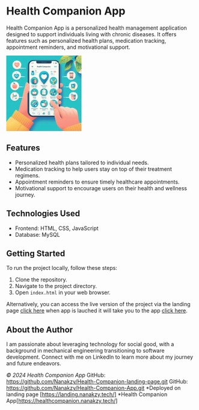 # Health Companion App

Health Companion App is a personalized health management application designed to support individuals living with chronic diseases. It offers features such as personalized health plans, medication tracking, appointment reminders, and motivational support.

![Health Companion App](https://github.com/Nanakzy/Health-Companion-App/blob/master/images/Health%20companion%20background3.jpg?raw=true)

## Features

- Personalized health plans tailored to individual needs.
- Medication tracking to help users stay on top of their treatment regimens.
- Appointment reminders to ensure timely healthcare appointments.
- Motivational support to encourage users on their health and wellness journey.

## Technologies Used

- Frontend: HTML, CSS, JavaScript
- Database: MySQL

## Getting Started

To run the project locally, follow these steps:

1. Clone the repository.
2. Navigate to the project directory.
3. Open `index.html` in your web browser.

Alternatively, you can access the live version of the project via the landing page [click here](https://nanakzy.github.io/Health-Companion-landing-page) when app is lauched it will take you to the app [click here](https://nanakzy.github.io/Health-Companion-App/).


## About the Author

I am passionate about leveraging technology for social good, with a background in mechanical engineering transitioning to software development. Connect with me on LinkedIn to learn more about my journey and future endeavors.


*© 2024 Health Companion App* 
GitHub: https://github.com/Nanakzy/Health-Companion-landing-page.git
GitHub: https://github.com/Nanakzy/Health-Companion-App.git
*Deployed on landing page [https://landing.nanakzy.tech/]
*Health Companion App[https://healthcompanion.nanakzy.tech/]
